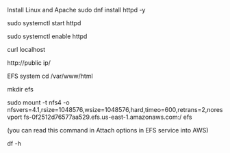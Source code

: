Install Linux and Apache
sudo dnf install httpd -y

sudo systemctl start httpd

sudo systemctl enable httpd

curl localhost

http://public ip/

EFS system
cd /var/www/html

mkdir efs

sudo mount -t nfs4 -o nfsvers=4.1,rsize=1048576,wsize=1048576,hard,timeo=600,retrans=2,noresvport fs-0f2512d76577aa529.efs.us-east-1.amazonaws.com:/ efs

(you can read this command in Attach options in EFS service into AWS)

df -h